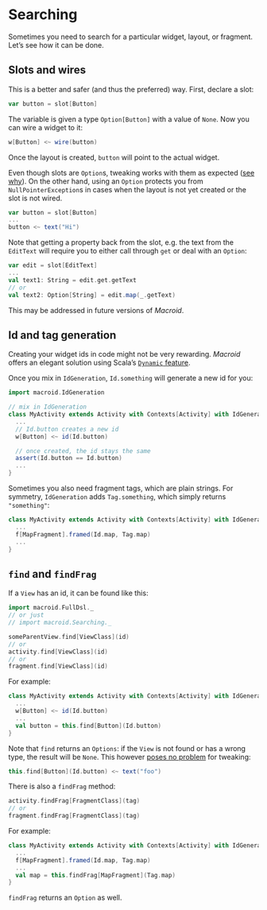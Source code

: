 # Searching

Sometimes you need to search for a particular widget, layout, or fragment. Let’s see how it can be done.

## Slots and wires

This is a better and safer (and thus the preferred) way. First, declare a slot:

```scala
var button = slot[Button]
```

The variable is given a type `Option[Button]` with a value of `None`.
Now you can wire a widget to it:

```scala
w[Button] <~ wire(button)
```

Once the layout is created, `button` will point to the actual widget.

Even though slots are `Option`s,
tweaking works with them as expected ([see why](Advanced.html)). On the other hand,
using an `Option` protects you from `NullPointerException`s in cases when the layout is
not yet created or the slot is not wired.

```scala
var button = slot[Button]
...
button <~ text("Hi")
```

Note that getting a property back from the slot, e.g. the text from the `EditText` will
require you to either call through `get` or deal with an `Option`:

```scala
var edit = slot[EditText]
...
val text1: String = edit.get.getText
// or
val text2: Option[String] = edit.map(_.getText)
```

This may be addressed in future versions of *Macroid*.

## Id and tag generation

Creating your widget ids in code might not be very rewarding. *Macroid* offers an elegant solution
using Scala’s [`Dynamic` feature](http://docs.scala-lang.org/sips/completed/type-dynamic.html).

Once you mix in `IdGeneration`, `Id.something` will generate a new id for you:

```scala
import macroid.IdGeneration

// mix in IdGeneration
class MyActivity extends Activity with Contexts[Activity] with IdGeneration {
  ...
  // Id.button creates a new id
  w[Button] <~ id(Id.button)

  // once created, the id stays the same
  assert(Id.button == Id.button)
  ...
}
```

Sometimes you also need fragment tags, which are plain strings.
For symmetry, `IdGeneration` adds `Tag.something`, which simply returns `"something"`:

```scala
class MyActivity extends Activity with Contexts[Activity] with IdGeneration {
  ...
  f[MapFragment].framed(Id.map, Tag.map)
  ...
}
```

## `find` and `findFrag`

If a `View` has an id, it can be found like this:

```scala
import macroid.FullDsl._
// or just
// import macroid.Searching._

someParentView.find[ViewClass](id)
// or
activity.find[ViewClass](id)
// or
fragment.find[ViewClass](id)
```

For example:

```scala
class MyActivity extends Activity with Contexts[Activity] with IdGeneration {
  ...
  w[Button] <~ id(Id.button)
  ...
  val button = this.find[Button](Id.button)
}
```

Note that `find` returns an `Options`: if the `View` is not found or has a wrong type, the result will be `None`.
This however [poses no problem](Advanced.html) for tweaking:

```scala
this.find[Button](Id.button) <~ text("foo")
```

There is also a `findFrag` method:

```scala
activity.findFrag[FragmentClass](tag)
// or
fragment.findFrag[FragmentClass](tag)
```

For example:

```scala
class MyActivity extends Activity with Contexts[Activity] with IdGeneration {
  ...
  f[MapFragment].framed(Id.map, Tag.map)
  ...
  val map = this.findFrag[MapFragment](Tag.map)
}
```

`findFrag` returns an `Option` as well.